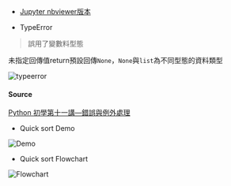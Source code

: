 - [Jupyter nbviewer版本](https://nbviewer.jupyter.org/github/vanikk06/Data-structures-and-Algorithms/blob/master/week_4/H.W./H.W._Quick%20Sort%20%281%29.ipynb)

- TypeError
> 誤用了變數料型態

未指定回傳值return預設回傳`None`，`None`與`list`為不同型態的資料類型

![typeerror](https://github.com/vanikk06/Data-structures-and-Algorithms/blob/master/week_4/H.W./typeerror.jpg)

#### Source
[Python 初學第十一講—錯誤與例外處理](https://medium.com/ccclub/ccclub-python-for-beginners-tutorial-edd15e2b5d1e#42dc)

- Quick sort Demo

![Demo](https://github.com/vanikk06/Data-structures-and-Algorithms/blob/master/week_4/H.W./quick_sort_demo.jpg)


- Quick sort Flowchart

![Flowchart](https://github.com/vanikk06/Data-structures-and-Algorithms/blob/master/week_4/H.W./quick_sort_flowchart_.jpg)
